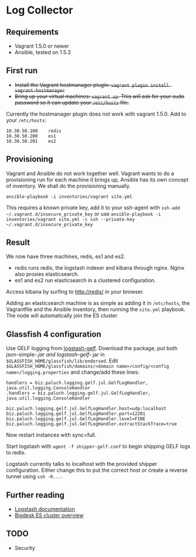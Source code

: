 Log Collector
=============


Requirements
------------

- Vagrant 1.5.0 or newer
- Ansible, tested on 1.5.3


First run
---------

- ~~Install the Vagrant hostmanager plugin:  `vagrant plugin install vagrant-hostmanager`~~
- ~~Bring up your virtual machines: `vagrant up`. This will ask for your sudo password so it can update your
  `/etc/hosts` file.~~

Currently the hostmanager plugin does not work with vagrant 1.5.0. Add to your `/etc/hosts`:
```
10.30.50.100	redis
10.30.50.200	es1
10.30.50.201	es2
```


Provisioning
------------

Vagrant and Ansible do not work together well. Vagrant wants to do a provisioning run for each machine it brings up, Ansible has its own concept of inventory. We shall do the provisioning manually.

`ansible-playbook -i inventories/vagrant site.yml`

This requires a known private key, add it to your ssh-agent with `ssh-add ~/.vagrant.d/insecure_private_key` or use `ansible-playbook -i inventories/vagrant site.yml -c ssh --private-key ~/.vagrant.d/insecure_private_key`


Result
------

We now have three machines, redis, es1 and es2.

- redis runs redis, the logstash indexer and kibana through nginx. Nginx also proxies elasticsearch.
- es1 and es2 run elasticsearch in a clustered configuration.

Access kibana by surfing to [http://redis/](http://redis/) in your browser.

Adding an elasticsearch machine is as simple as adding it in `/etc/hosts`, the Vagrantfile and the Ansible inventory, then running the `site.yml` playbook. The node will automatically join the ES cluster.


Glassfish 4 configuration
-------------------------

Use GELF logging from [logstash-gelf](http://logging.paluch.biz/examples/jul.html).
Download the package, put both json-simple-*.jar and logstash-gelf-*.jar in `$GLASSFISH_HOME/glassfish/lib/endorsed`.
Edit `$GLASSFISH_HOME/glassfish/domains/<domain name>/config/<config name>/logging.properties` and change/add these lines:
```
handlers = biz.paluch.logging.gelf.jul.GelfLogHandler, java.util.logging.ConsoleHandler
.handlers = biz.paluch.logging.gelf.jul.GelfLogHandler, java.util.logging.ConsoleHandler

biz.paluch.logging.gelf.jul.GelfLogHandler.host=udp:localhost
biz.paluch.logging.gelf.jul.GelfLogHandler.port=12201
biz.paluch.logging.gelf.jul.GelfLogHandler.level=FINE
biz.paluch.logging.gelf.jul.GelfLogHandler.extractStackTrace=true
```

Now restart instances with sync=full.

Start logstash with `agent -f shipper-gelf.conf` to begin shipping GELF logs to redis.

Logstash currently talks to localhost with the provided shipper configuration. Either change this to put the correct host or create a reverse tunnel using `ssh -R...`.


Further reading
---------------

- [Logstash documentation](http://logstash.net/docs/1.3.3/tutorials/getting-started-centralized)
- [Bigdesk ES cluster overview](http://bigdesk.org/v/)


TODO
----

- Security
